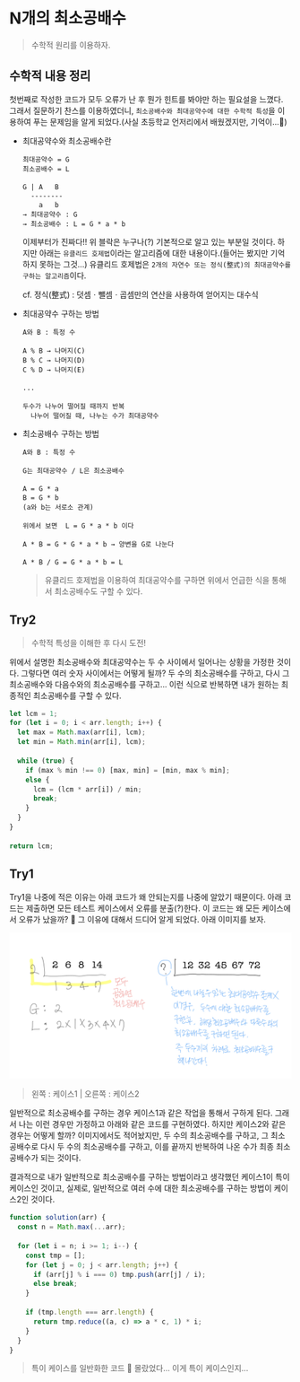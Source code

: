 # N개의 최소공배수

> 수학적 원리를 이용하자.

## 수학적 내용 정리

첫번째로 작성한 코드가 모두 오류가 난 후 뭔가 힌트를 봐야만 하는 필요설을 느꼈다. 그래서 질문하기 찬스를 이용하였더니, `최소공배수와 최대공약수에 대한 수학적 특성`을 이용하여 푸는 문제임을 알게 되었다.(사실 초등학교 언저리에서 배웠겠지만, 기억이...🥲)

- 최대공약수와 최소공배수란

  ```
  최대공약수 = G
  최소공배수 = L

  G | A   B
    --------
      a   b
  → 최대공약수 : G
  → 최소공배수 : L = G * a * b
  ```

  이제부터가 진짜다!! 위 블락은 누구나(?) 기본적으로 알고 있는 부분일 것이다. 하지만 아래는 `유클리드 호제법`이라는 알고리즘에 대한 내용이다.(들어는 봤지만 기억하지 못하는 그것...) 유클리드 호제법은 `2개의 자연수 또는 정식(整式)의 최대공약수를 구하는 알고리즘`이다.

  cf. 정식(整式) : 덧셈ㆍ뺄셈ㆍ곱셈만의 연산을 사용하여 얻어지는 대수식

- 최대공약수 구하는 방법

  ```
  A와 B : 특정 수

  A % B → 나머지(C)
  B % C → 나머지(D)
  C % D → 나머지(E)

  ...

  두수가 나누어 떨어질 때까지 반복
    나누어 떨어질 때, 나누는 수가 최대공약수
  ```

- 최소공배수 구하는 방법

  ```
  A와 B : 특정 수

  G는 최대공약수 / L은 최소공배수

  A = G * a
  B = G * b
  (a와 b는 서로소 관계)

  위에서 보면  L = G * a * b 이다

  A * B = G * G * a * b → 양변을 G로 나눈다

  A * B / G = G * a * b = L
  ```

  > 유클리드 호제법을 이용하여 최대공약수를 구하면 위에서 언급한 식을 통해서 최소공배수도 구할 수 있다.

## Try2

> 수학적 특성을 이해한 후 다시 도전!

위에서 설명한 최소공배수와 최대공약수는 두 수 사이에서 일어나는 상황을 가정한 것이다. 그렇다면 여러 숫자 사이에서는 어떻게 될까? 두 수의 최소공배수를 구하고, 다시 그 최소공배수와 다음수와의 최소공배수를 구하고... 이런 식으로 반복하면 내가 원하는 최종적인 최소공배수를 구할 수 있다.

```js
let lcm = 1;
for (let i = 0; i < arr.length; i++) {
  let max = Math.max(arr[i], lcm);
  let min = Math.min(arr[i], lcm);

  while (true) {
    if (max % min !== 0) [max, min] = [min, max % min];
    else {
      lcm = (lcm * arr[i]) / min;
      break;
    }
  }
}

return lcm;
```

## Try1

Try1을 나중에 적은 이유는 아래 코드가 왜 안되는지를 나중에 알았기 때문이다. 아래 코드는 제출하면 모든 테스트 케이스에서 오류를 분출(?)한다. 이 코드는 왜 모든 케이스에서 오류가 났을까? 🤔 그 이유에 대해서 드디어 알게 되었다. 아래 이미지를 보자.

![why](/screenshots/pg200-23.jpeg)

> 왼쪽 : 케이스1 | 오른쪽 : 케이스2

일반적으로 최소공배수를 구하는 경우 케이스1과 같은 작업을 통해서 구하게 된다. 그래서 나는 이런 경우만 가정하고 아래와 같은 코드를 구현하였다. 하지만 케이스2와 같은 경우는 어떻게 할까? 이미지에서도 적어놨지만, 두 수의 최소공배수를 구하고, 그 최소공배수로 다시 두 수의 최소공배수를 구하고, 이를 끝까지 반복하여 나온 수가 최종 최소공배수가 되는 것이다.

결과적으로 내가 일반적으로 최소공배수를 구하는 방법이라고 생각했던 케이스1이 특이 케이스인 것이고, 실제로, 일반적으로 여러 수에 대한 최소공배수를 구하는 방법이 케이스2인 것이다.

```js
function solution(arr) {
  const n = Math.max(...arr);

  for (let i = n; i >= 1; i--) {
    const tmp = [];
    for (let j = 0; j < arr.length; j++) {
      if (arr[j] % i === 0) tmp.push(arr[j] / i);
      else break;
    }

    if (tmp.length === arr.length) {
      return tmp.reduce((a, c) => a * c, 1) * i;
    }
  }
}
```

> 특이 케이스를 일반화한 코드 🥲 몰랐었다... 이게 특이 케이스인지...
